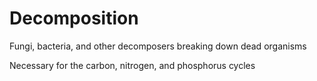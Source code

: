 # Decomposition

Fungi, bacteria, and other decomposers breaking down dead organisms

Necessary for the carbon, nitrogen, and phosphorus cycles

